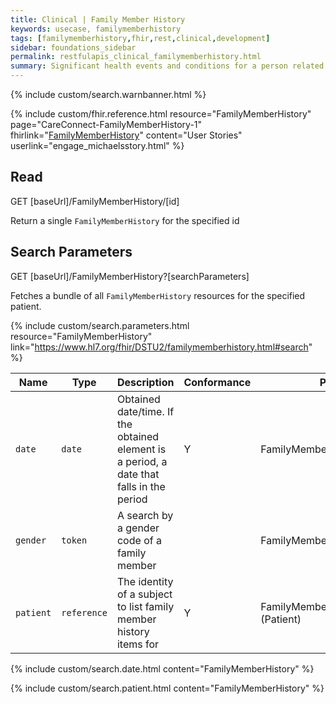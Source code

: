 ```yaml
---
title: Clinical | Family Member History
keywords: usecase, familymemberhistory
tags: [familymemberhistory,fhir,rest,clinical,development]
sidebar: foundations_sidebar
permalink: restfulapis_clinical_familymemberhistory.html
summary: Significant health events and conditions for a person related to the patient relevant in the context of care for the patient.
---
```

{% include custom/search.warnbanner.html %}

{% include custom/fhir.reference.html resource="FamilyMemberHistory" page="CareConnect-FamilyMemberHistory-1" fhirlink="[FamilyMemberHistory](https://www.hl7.org/fhir/DSTU2/familymemberhistory.html)" content="User Stories" userlink="engage_michaelsstory.html" %}

## Read ##

<div markdown="span" class="alert alert-success" role="alert">
GET [baseUrl]/FamilyMemberHistory/[id]</div>

Return a single `FamilyMemberHistory` for the specified id

## Search Parameters ##

<div markdown="span" class="alert alert-success" role="alert">
GET [baseUrl]/FamilyMemberHistory?[searchParameters]</div>

Fetches a bundle of all `FamilyMemberHistory` resources for the specified patient.

{% include custom/search.parameters.html resource="FamilyMemberHistory"     link="https://www.hl7.org/fhir/DSTU2/familymemberhistory.html#search" %}

| Name | Type | Description | Conformance | Path |
|------|------|-------------|-------|------|
| `date` | `date` | Obtained date/time. If the obtained element is a period, a date that falls in the period | Y | FamilyMemberHistory.date |
| `gender` | `token` | A search by a gender code of a family member |  | FamilyMemberHistory.gender |
| `patient` | `reference` | The identity of a subject to list family member history items for | Y | FamilyMemberHistory.patient<br>(Patient) |

{% include custom/search.date.html content="FamilyMemberHistory" %}

{% include custom/search.patient.html content="FamilyMemberHistory" %}
